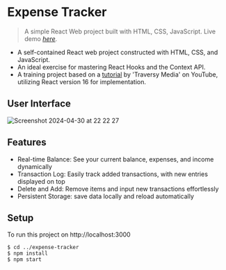 # Expense Tracker 
> A simple React Web project built with HTML, CSS, JavaScript.
> Live demo [_here_](https://expense-tracker-meng.netlify.app).
- A self-contained React web project constructed with HTML, CSS, and JavaScript.
- An ideal exercise for mastering React Hooks and the Context API.
- A training project based on a [tutorial](https://www.youtube.com/watch?v=XuFDcZABiDQ&list=PLillGF-RfqbY3c2r0htQyVbDJJoBFE6Rb&index=1) by 'Traversy Media' on YouTube, utilizing React version 16 for implementation.


## User Interface
![Screenshot 2024-04-30 at 22 22 27](https://github.com/lmeng2857/expense-tracker/assets/92019443/1cad8c75-4678-49e0-8910-22e52d3f8e32)


## Features
- Real-time Balance: See your current balance, expenses, and income dynamically
- Transaction Log: Easily track added transactions, with new entries displayed on top
- Delete and Add: Remove items and input new transactions effortlessly
- Persistent Storage: save data locally and reload automatically


## Setup
To run this project on http://localhost:3000
```
$ cd ../expense-tracker
$ npm install
$ npm start
```

  
